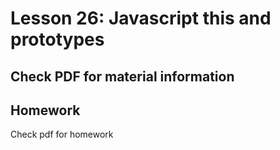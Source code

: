 # Lesson 26: Javascript this and prototypes

## Check PDF for material information

## Homework

Check pdf for homework
